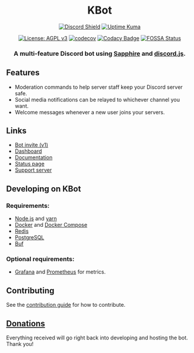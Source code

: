 <div align="center">

# KBot
[![Discord Shield](https://discordapp.com/api/guilds/953375922990506005/widget.png)](https://kbot.ca/discord)
[![Uptime Kuma](https://status.kbot.ca/api/badge/8/status?upLabel=online&downLabel=offline&label=Bot+status)](https://status.kbot.ca/status/kbot)

[![License: AGPL v3](https://img.shields.io/badge/License-AGPL_v3-blue.svg)](https://www.gnu.org/licenses/agpl-3.0)
[![codecov](https://codecov.io/gh/KBot-discord/KBot/branch/main/graph/badge.svg?token=55HGERABJ8)](https://codecov.io/gh/KBot-discord/KBot)
[![Codacy Badge](https://app.codacy.com/project/badge/Grade/b1a776ba1a064d34a1886e3c74c0cada)](https://www.codacy.com/gh/KBot-discord/KBot/dashboard?utm_source=github.com&amp;utm_medium=referral&amp;utm_content=KBot-discord/KBot&amp;utm_campaign=Badge_Grade)
[![FOSSA Status](https://app.fossa.com/api/projects/git%2Bgithub.com%2FKBot-discord%2FKBot.svg?type=shield)](https://app.fossa.com/projects/git%2Bgithub.com%2FKBot-discord%2FKBot?ref=badge_shield)
### A multi-feature Discord bot using [Sapphire](https://www.sapphirejs.dev/) and [discord.js](https://discord.js.org).

</div>

## Features
-  Moderation commands to help server staff keep your Discord server safe.
-  Social media notifications can be relayed to whichever channel you want.
-  Welcome messages whenever a new user joins your servers.

## Links
-  [Bot invite (v1)](https://kbot.ca/invite)
-  [Dashboard](https://kbot.ca/)
-  [Documentation](https://docs.kbot.ca/)
-  [Status page](https://status.kbot.ca/)
-  [Support server](https://kbot.ca/discord)

## Developing on KBot
### Requirements:
-  [Node.js](https://nodejs.org/en/) and [yarn](https://yarnpkg.com/)
-  [Docker](https://www.docker.com/community-edition) and [Docker Compose](https://docs.docker.com/compose/install/)
-  [Redis](https://redis.io/)
-  [PostgreSQL](https://www.postgresql.org/)
-  [Buf](https://github.com/bufbuild/buf)

### Optional requirements:
-  [Grafana](https://grafana.com/) and [Prometheus](https://prometheus.io/) for metrics.

## Contributing
See the [contribution guide](.github/CONTRIBUTING.md) for how to contribute.

## [Donations](https://ko-fi.com/killbasa)
Everything received will go right back into developing and hosting the bot. Thank you!
